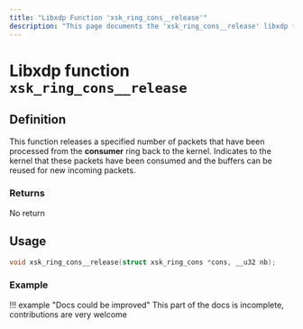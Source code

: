 ```yaml
---
title: "Libxdp Function 'xsk_ring_cons__release'"
description: "This page documents the 'xsk_ring_cons__release' libxdp function, including its definition, usage, program types that can use it, and examples."
---
```

# Libxdp function `xsk_ring_cons__release`

## Definition

This function releases a specified number of packets that have been processed from the **consumer** ring back to the kernel. Indicates to the kernel that these packets have been consumed and the buffers can be reused for new incoming packets.

### Returns

No return

## Usage

```c
void xsk_ring_cons__release(struct xsk_ring_cons *cons, __u32 nb);
```

### Example

!!! example "Docs could be improved"
    This part of the docs is incomplete, contributions are very welcome
